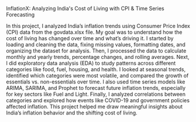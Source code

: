 InflationX: Analyzing India's Cost of Living with CPI & Time Series Forecasting

In this project, I analyzed India’s inflation trends using Consumer Price Index (CPI) data from the govdata.xlsx file. My goal was to understand how the cost of living has changed over time and what’s driving it.
I started by loading and cleaning the data, fixing missing values, formatting dates, and organizing the dataset for analysis. Then, I processed the data to calculate monthly and yearly trends, percentage changes, and rolling averages.
Next, I did exploratory data analysis (EDA) to study patterns across different categories like food, fuel, housing, and health. I looked at seasonal trends, identified which categories were most volatile, and compared the growth of essentials vs. non-essentials over time.
I also used time series models like ARIMA, SARIMA, and Prophet to forecast future inflation trends, especially for key sectors like Fuel and Light. Finally, I analyzed correlations between categories and explored how events like COVID-19 and government policies affected inflation.
This project helped me draw meaningful insights about India’s inflation behavior and the shifting cost of living.
